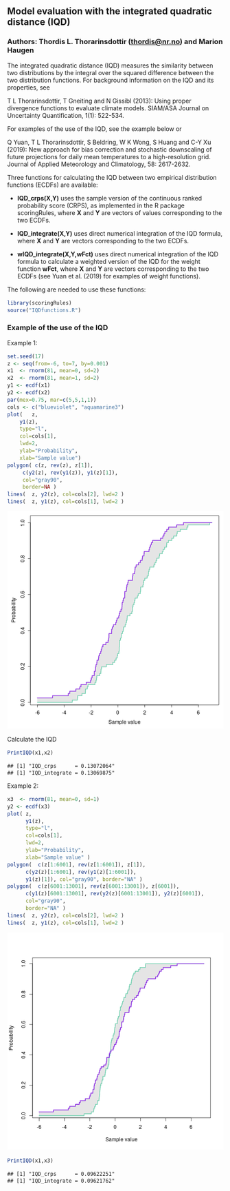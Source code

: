 ## Model evaluation with the integrated quadratic distance (IQD)
### Authors: Thordis L. Thorarinsdottir (thordis@nr.no) and Marion Haugen

The integrated quadratic distance (IQD) measures the similarity between two distributions by the integral over the squared difference between the two distribution functions. For background information on the IQD and its properties, see

T L Thorarinsdottir, T Gneiting and N Gissibl (2013): Using proper divergence functions to evaluate climate models. SIAM/ASA Journal on Uncertainty Quantification, 1(1): 522-534.

For examples of the use of the IQD, see the example below or 

Q Yuan, T L Thorarinsdottir, S Beldring, W K Wong, S Huang and C-Y Xu (2019):  New approach for bias correction and stochastic downscaling of future projections for daily mean temperatures to a high-resolution grid. Journal of Applied Meteorology and Climatology, 58: 2617-2632.

Three functions for calculating the IQD between two empirical distribution functions (ECDFs) are available: 

* **IQD_crps(X,Y)** uses the sample version of the continuous ranked probability score (CRPS), as implemented in the R package scoringRules, where **X** and **Y** are vectors of values corresponding to the two ECDFs. 

* **IQD_integrate(X,Y)** uses direct numerical integration of the IQD formula, where **X** and **Y** are vectors corresponding to the two ECDFs.

* **wIQD_integrate(X,Y,wFct)** uses direct numerical integration of the IQD formula to calculate a weighted version of the IQD for the weight function **wFct**, where **X** and **Y** are vectors corresponding to the two ECDFs (see Yuan et al. (2019) for examples of weight functions).

The following are needed to use these functions: 


```r
library(scoringRules)
source("IQDfunctions.R")
```


### Example of the use of the IQD 

Example 1:


```r
set.seed(17)
z <- seq(from=-6, to=7, by=0.001)
x1  <- rnorm(81, mean=0, sd=2)
x2  <- rnorm(81, mean=1, sd=2)
y1 <- ecdf(x1)
y2 <- ecdf(x2)
par(mex=0.75, mar=c(5,5,1,1))
cols <- c("blueviolet", "aquamarine3")
plot(	z,
	y1(z),
	type="l",
	col=cols[1],
	lwd=2,
	ylab="Probability",
	xlab="Sample value")
polygon( c(z, rev(z), z[1]),
	 c(y2(z), rev(y1(z)), y1(z)[1]),
	 col="gray90",
	 border=NA )
lines(	z, y2(z), col=cols[2], lwd=2 )
lines(	z, y1(z), col=cols[1], lwd=2 )
```

![plot of chunk unnamed-chunk-2](figure/unnamed-chunk-2-1.png)

Calculate the IQD 


```r
PrintIQD(x1,x2) 
```

```
## [1] "IQD_crps      = 0.13072064"
## [1] "IQD_integrate = 0.13069875"
```

Example 2: 


```r
x3  <- rnorm(81, mean=0, sd=1)
y2 <- ecdf(x3)
plot( z,
      y1(z),
      type="l",
      col=cols[1],
      lwd=2,
      ylab="Probability",
      xlab="Sample value" )
polygon(  c(z[1:6001], rev(z[1:6001]), z[1]),
	  c(y2(z)[1:6001], rev(y1(z)[1:6001]),
	  y1(z)[1]), col="gray90", border="NA" )
polygon(  c(z[6001:13001], rev(z[6001:13001]), z[6001]),
	  c(y1(z)[6001:13001], rev(y2(z)[6001:13001]), y2(z)[6001]),
	  col="gray90",
	  border="NA" )
lines(  z, y2(z), col=cols[2], lwd=2 )
lines(  z, y1(z), col=cols[1], lwd=2 )
```

![plot of chunk unnamed-chunk-4](figure/unnamed-chunk-4-1.png)



```r
PrintIQD(x1,x3) 
```

```
## [1] "IQD_crps      = 0.09622251"
## [1] "IQD_integrate = 0.09621762"
```
